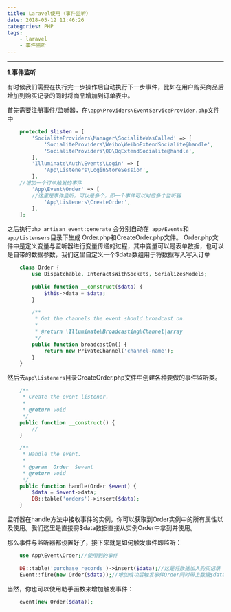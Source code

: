 ```yaml
---
title: Laravel使用（事件监听）
date: 2018-05-12 11:46:26
categories: PHP
tags:
	- laravel
	- 事件监听
---
```

---
**1.事件监听**

有时候我们需要在执行完一步操作后自动执行下一步事件，比如在用户购买商品后增加到购买记录的同时将商品增加到订单表中。
<!--more-->
首先需要注册事件/监听器，在`\app\Providers\EventServiceProvider.php`文件中
```php
	protected $listen = [
		'SocialiteProviders\Manager\SocialiteWasCalled' => [
			'SocialiteProviders\Weibo\WeiboExtendSocialite@handle',
			'SocialiteProviders\QQ\QqExtendSocialite@handle',
		],
		'Illuminate\Auth\Events\Login' => [
			'App\Listeners\LoginStoreSession',
		],
	//增加一个订单触发的事件
		'App\Event\Order' => [
		//这里是事件监听，可以是多个，即一个事件可以对应多个监听器
			'App\Listeners\CreateOrder',
		],
	];
```
之后执行`php artisan event:generate` 会分别自动在` app/Events`和`app/Listensers`目录下生成 Order.php和CreateOrder.php文件。
Order.php文件中是定义变量与监听器进行变量传递的过程，其中变量可以是表单数据，也可以是自带的数据参数，我们这里自定义一个$data数组用于将数据写入写入订单
```php
    class Order {
    	use Dispatchable, InteractsWithSockets, SerializesModels;
    
    	public function __construct($data) {
    		$this->data = $data;
    	}
    
    	/**
    	 * Get the channels the event should broadcast on.
    	 *
    	 * @return \Illuminate\Broadcasting\Channel|array
    	 */
    	public function broadcastOn() {
    		return new PrivateChannel('channel-name');
    	}
    }
```
然后去`app\Listeners`目录CreateOrder.php文件中创建各种要做的事件监听类。
```php
	/**
	 * Create the event listener.
	 *
	 * @return void
	 */
	public function __construct() {
		//
	}

	/**
	 * Handle the event.
	 *
	 * @param  Order  $event
	 * @return void
	 */
	public function handle(Order $event) {
		$data = $event->data;
		DB::table('orders')->insert($data);
	}
```
监听器在handle方法中接收事件的实例，你可以获取到Order实例中的所有属性以及使用。我们这里是直接将$data数据直接从实例Order中拿到并使用。

那么事件与监听器都设置好了，接下来就是如何触发事件即监听：
```php
    use App\Event\Order;//使用到的事件
    
    DB::table('purchase_records')->insert($data);//这是将数据加入购买记录
	Event::fire(new Order($data));//增加成功后触发事件Order同时带上数据$data

```
当然，你也可以使用助手函数来增加触发事件：
```php
    event(new Order($data));

```